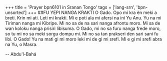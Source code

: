 +++
title = 'Prayer bpn6101 in Sranan Tongo'
tags = ['lang-srn', 'bpn-unsorted']
+++
##FU YEPI NANGA KRAKTI 
O Gado. Opo mi kra èn meki a breti. Krin mi ati. Leti mi krakti. Mi e poti ala mi afersi na ini Yu Anu. Yu na mi Tiriman nanga mi Kibripe. Mi no sa de na sari nanga afrontu moro. Mi sa de wan koloku nanga prisiri libisuma. O Gado, mi no sa furu nanga frede moro, so tu mi no sa meki sorgu dompu mi. Mi no sa tan prakseri den sari sani fu libi. O Gado! Yu na mati gi mi moro leki mi de gi mi srefi. Mi e gi mi srefi abra na Yu, o Masra.

-- Abdu'l-Bahá

